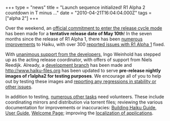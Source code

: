 +++
type = "news"
title = "Launch sequence initialized! R1 Alpha 2 countdown in T minus ..."
date = "2010-04-21T16:04:04.000Z"
tags = ["alpha 2"]
+++

Over the weekend, an <a href="https://www.freelists.org/post/haiku-development/Wrapping-up-R1-alpha-2">official commitment to enter the release cycle mode</a> has been made for a <strong>tentative release date of May 10th</strong>! In the seven months since the release of R1 Alpha 1, there has been <a href="https://dev.haiku-os.org/wiki/R1/ImprovementsSinceAlpha1">numerous improvements</a> to Haiku, with over 300 <a href="https://dev.haiku-os.org/wiki/R1/Alpha1ReportedIssues">reported issues with R1 Alpha 1</a> fixed.

<!--more-->

With <a href="https://www.freelists.org/post/haiku-development/VOTE-R1-alpha-2-release-coordinator">unanimous support from the developers</a>, Ingo Weinhold has stepped up as the acting release coordinator, with offers of support from Niels Reedijk. Already, a <a href="https://dev.haiku-os.org/browser/haiku/branches/releases/r1alpha2">development branch</a> has been made and http://www.haiku-files.org has been updated to serve <strong>pre-release nightly images of r1alpha2 for testing purposes</strong>. We encourage all of you to help out by testing these images and <a href="https://dev.haiku-os.org">reporting any regressions in stability or other issues</a>.

In addition to testing, <a href="https://dev.haiku-os.org/wiki/R1/Alpha2/StatusAndCoordination">numerous other tasks</a> need volunteers. These include coordinating mirrors and distribution via torrent files; reviewing the various documentation for improvements or inaccuracies: <a href="/guides/building">Building Haiku Guide</a>, <a href="http://svn.haiku-os.org/haiku/haiku/trunk/docs/userguide/en/contents.html">User Guide</a>, <a href="http://svn.haiku-os.org/haiku/haiku/trunk/docs/welcome/welcome_en.html">Welcome Page</a>; improving the <a href="http://hta.haikuzone.net/">localization of applications</a>.
